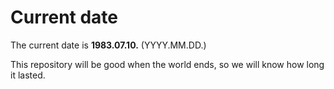 # Current date

The current date is **1983.07.10.** (YYYY.MM.DD.)

This repository will be good when the world ends, so we will know how long it lasted.